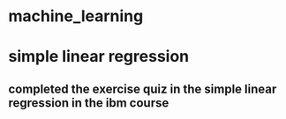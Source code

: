 # machine_learning
<h1>simple linear regression</h1>
<h2>completed the exercise quiz in the simple linear regression in the ibm course </h2>
